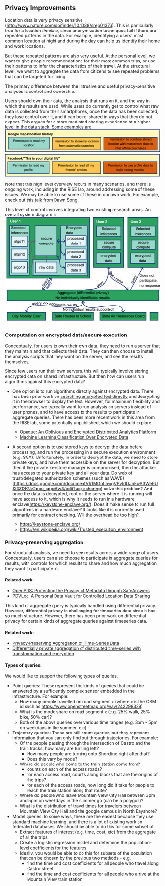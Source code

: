 ## Privacy Improvements ##
Location data is very privacy sensitive
(http://www.nature.com/doifinder/10.1038/srep01376). This is particularly true
for a location _timeline_, since anonymization techniques fail if there are
repeated patterns in the data. For example, identifying a users' most common
location at night and during the day can help us identify their home and work
locations.

But these repeated patterns are also very useful. At the personal level, we
want to give people recommendations for their most common trips, or use their
patterns to infer the characteristics of their travel. At the structural
level, we want to aggregate the data from citizens to see repeated problems
that can be targeted for fixing.

The primary difference between the intrusive and useful privacy-sensitive analyses
is control and ownership.

Users should own their data, the analysis that runs on it, and the way
in which the results are used. While users do currently get to control what raw
data is collected from their smartphones, once the data has been collected,
they lose control over it, and it can be re-shared in ways that they do not
expect. This argues for a more mediated sharing experience at a higher level in
the data stack. Some examples are
![Bad privacy examples](../../assets/future_work/privacy_examples_bad.png)


Note that this high level overview recurs in many scenarios, and there is ongoing work,
including in the RISE lab, around addressing some of these issues. We may be able to use
some of these in our own work. For example, check out 
[this talk from Dawn Song](https://keystone-enclave.org/files/dawn-nsf-2018-v5.pdf).

This level of control involves integrating two existing research areas. An overall system diagram is 
![Privacy system diagram](../../assets/future_work/privacy_final_design.png)

### Computation on encrypted data/secure execution ###
Conceptually, for users to own their own data, they need to run a server that
they maintain and that collects their data. They can then choose to install
the analysis scripts that they want on the server, and see the results
themselves.

Since few users run their own servers, this will typically involve storing
encrypted data on shared infrastructure. But then how can users run algorithms
against this encrypted data?

- One option is to run algorithms directly against encrypted data. There has
  been prior work on [searching encrypted text directly](https://people.eecs.berkeley.edu/~raluca/mylar.pdf) and decrypting it in the browser to display the text. However, for maximum flexibility and performance, we typically want to run analysis on servers instead of user phones, and to have access to the results to participate in aggregate queries. There has been more recent work in this area from the RISE lab, some potentially unpublished, which we should explore.
    - [Opaque: An Oblivious and Encrypted Distributed Analytics Platform](https://people.eecs.berkeley.edu/~wzheng/opaque.pdf)
    - [Machine Learning Classification Over Encrypted Data](https://eprint.iacr.org/2014/331)

- A second option is to use stored keys to decrypt the data before processing,
  and run the processing in a secure execution environment (e.g. SGX).
  Unfortunately, in order to decrypt the data, we need to store private keys, and
  have them accessible on the server for decryption. But then if the private
  keystore manager is compromised, then the attacker has access to your private
  key and all your data.  Do web of trust/delegated authorization schemes (such as WAVE)[https://docs.google.com/document/d/1MGoL5wgVPyIdDJnEwA3We9USi3ZDKNy2pou_sppx6w8/edit?usp=sharing]
solve this problem? And once the data is decrypted, root on the server where it
is running will have access to it, which is why it needs to run in a hardware
enclave(https://keystone-enclave.org/). Does it make sense to run full algorithms in a hardware enclave? It looks like it is currently used primarily for contract checking. Will the overhead be too high?
    - https://keystone-enclave.org/
    - https://en.wikipedia.org/wiki/Trusted_execution_environment

### Privacy-preserving aggregation ###
For structural analysis, we need to see results across a wide range of users.
Conceptually, users can also choose to participate in aggregate queries for
results, with controls for which results to share and how much aggregation they
want to participate in.

#### Related work: ####
- [OpenPDS: Protecting the Privacy of Metadata through SafeAnswers](https://doi.org/10.1371/journal.pone.0098790)
- [PDVLoc: A Personal Data Vault for Controlled Location Data Sharing](https://doi.org/10.1145/2523820)

This kind of aggregate query is typically handled using differential privacy.
However, differential privacy is challenging for timeseries data since it has
so much structure. However, there has been prior work on differential privacy
for certain kinds of aggregate queries against timeseries data.

#### Related work: ####
- [Privacy-Preserving Aggregation of Time-Series Data](https://amplab.cs.berkeley.edu/publication/privacy-preserving-aggregation-of-time-series-data/)
- [Differentially private aggregation of distributed time-series with transformation and encryption](http://dl.acm.org/citation.cfm?id=1807247)


#### Types of queries: ####

We would like to support the following types of queries.
- Point queries: These represent the kinds of queries that could be answered by a sufficiently complex sensor embedded in the infrastructure. For example:
  - How many people travelled on road segment `x` (where `x` is the OSM id such as https://www.openstreetmap.org/way/242298339)
  - What is the mode share on road segment `x` (e.g. 25% walk, 25% bike, 50% car)?
  - Both of the above queries over various time ranges (e.g. 3pm - 5pm on weekdays in the summer, etc)
- Trajectory queries: These are still count queries, but they represent information that you can only find out through trajectories. For example:
  - Of the people passing through the intersection of Castro and the train tracks, how many are turning left?
    - How many people are turning onto Shoreline right after that?
    - Does this vary by mode?
  - Where do people who come to the train station come from?
    - counts on each of the access roads?
    - for each access road, counts along blocks that are the origins of the trips?
    - for each of the access roads, how long did it take for people to reach the train station along that route?
  - Where do people who leave Mountain View City Hall between 3pm and 5pm on weekdays in the summer go (can be a polygon)?
  - What is the distribution of travel times for travelers between Mountain View City Hall and the google campus in North Bayshore?
- Model queries: In some ways, these are the easiest because they use standard machine learning, and there is a lot of existing work on federated databases. We should be able to do this for some subset of 
  - Extract features of interest (e.g. time, cost, etc) from the aggregate of all the trips
  - Create a logistic regression model and determine the population-level coefficients for the features
  - Ideally, you would be able to do this for subsets of the population that can be chosen by the previous two methods - e.g.
    - find the time and cost coefficients for all people who travel along Castro street.
    - find the time and cost coefficients for all people who arrive at the Mountain View train station
